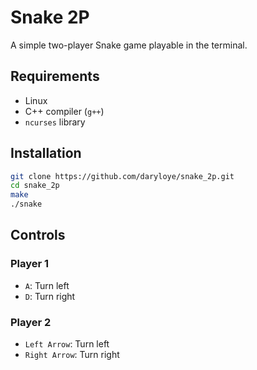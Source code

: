 # Snake 2P

A simple two-player Snake game playable in the terminal.

## Requirements
- Linux
- C++ compiler (`g++`)
- `ncurses` library

## Installation

```bash
git clone https://github.com/daryloye/snake_2p.git
cd snake_2p
make
./snake
```

## Controls

### Player 1
- `A`: Turn left
- `D`: Turn right

### Player 2
- `Left Arrow`: Turn left
- `Right Arrow`: Turn right
